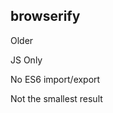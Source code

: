 ##  browserify

Older 

JS Only <!-- .element: class="fragment" -->

No ES6 import/export <!-- .element: class="fragment" -->

Not the smallest result <!-- .element: class="fragment" -->
